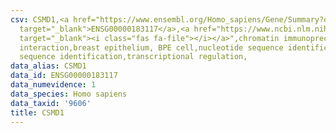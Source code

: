 ```yaml
---
csv: CSMD1,<a href="https://www.ensembl.org/Homo_sapiens/Gene/Summary?db=core;g=ENSG00000183117"
  target="_blank">ENSG00000183117</a>,<a href="https://www.ncbi.nlm.nih.gov/pubmed/22863008"
  target="_blank"><i class="fas fa-file"></i></a>",chromatin immunoprecipitation assay,direct
  interaction,breast epithelium, BPE cell,nucleotide sequence identification,nucleotide
  sequence identification,transcriptional regulation,
data_alias: CSMD1
data_id: ENSG00000183117
data_numevidence: 1
data_species: Homo sapiens
data_taxid: '9606'
title: CSMD1
---
```

